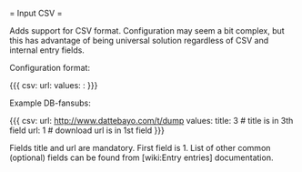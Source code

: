 = Input CSV =

Adds support for CSV format. Configuration may seem a bit complex,
but this has advantage of being universal solution regardless of CSV
and internal entry fields.

Configuration format:

{{{
csv:
  url: <url>
  values:
    <field>: <number>
}}}

Example DB-fansubs:

{{{
csv:
  url: http://www.dattebayo.com/t/dump
  values:
    title: 3  # title is in 3th field
    url: 1    # download url is in 1st field
}}}

Fields title and url are mandatory. First field is 1.
List of other common (optional) fields can be found from [wiki:Entry entries] documentation.